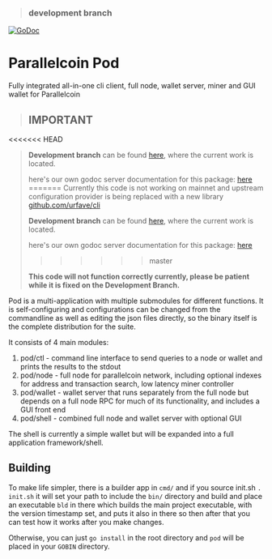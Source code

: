 > ### development branch

[![GoDoc](https://doc.parallelcoin.io/pkg/git.parallelcoin.io/pod?status.svg)](https://doc.parallelcoin.io/pkg/git.parallelcoin.io/pod)

# Parallelcoin Pod

Fully integrated all-in-one cli client, full node, wallet server, miner and GUI wallet for Parallelcoin

> ## IMPORTANT
> 
<<<<<<< HEAD
> **Development branch** can be found [here](https://seed1.parallelcoin.io/dev/pod/src/branch/dev), where the current work is located.
> 
> here's our own godoc server documentation for this package: [here](http://89.40.12.55:8008/pkg/git.parallelcoin.io/pod/)
=======
> Currently this code is not working on mainnet and upstream configuration provider is being replaced with a new library [github.com/urfave/cli](https://github.com/urfave/cli)
> 
> **Development branch** can be found [here](https://git.parallelcoin.io/dev/pod/src/branch/dev), where the current work is located.
>
> here's our own godoc server documentation for this package: [here](https://doc.parallelcoin.io/pkg/git.parallelcoin.io/pod/)
>>>>>>> master
> 
> **This code will not function correctly currently, please be patient while it is fixed on the Development Branch.**

Pod is a multi-application with multiple submodules for different functions. It is self-configuring and configurations can be changed from the commandline as well as editing the json files directly, so the binary itself is the complete distribution for the suite.

It consists of 4 main modules:

1. pod/ctl - command line interface to send queries to a node or wallet and prints the results to the stdout
2. pod/node - full node for parallelcoin network, including optional indexes for address and transaction search, low latency miner controller
3. pod/wallet - wallet server that runs separately from the full node but depends on a full node RPC for much of its functionality, and includes a GUI front end
4. pod/shell - combined full node and wallet server with optional GUI

The shell is currently a simple wallet but will be expanded into a full application framework/shell.

## Building

To make life simpler, there is a builder app in `cmd/` and if you source init.sh `. init.sh` it will set your path to include the `bin/` directory and build and place an executable `bld` in there which builds the main project executable, with the version timestamp set, and puts it also in there so then after that you can test how it works after you make changes.

Otherwise, you can just `go install` in the root directory and `pod` will be placed in your `GOBIN` directory.
